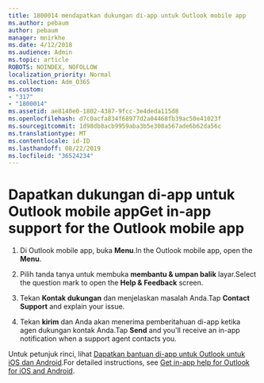 ```yaml
---
title: 1800014 mendapatkan dukungan di-app untuk Outlook mobile app
ms.author: pebaum
author: pebaum
manager: mnirkhe
ms.date: 4/12/2018
ms.audience: Admin
ms.topic: article
ROBOTS: NOINDEX, NOFOLLOW
localization_priority: Normal
ms.collection: Adm_O365
ms.custom:
- "317"
- "1800014"
ms.assetid: ae8140e0-1802-4387-9fcc-3e4deda115d8
ms.openlocfilehash: d7c0acfa834f68977d2a04468fb39ac50e41023f
ms.sourcegitcommit: 1d98db8acb9959aba3b5e308a567ade6b62da56c
ms.translationtype: MT
ms.contentlocale: id-ID
ms.lasthandoff: 08/22/2019
ms.locfileid: "36524234"
---
```

# <a name="get-in-app-support-for-the-outlook-mobile-app"></a><span data-ttu-id="449c1-102">Dapatkan dukungan di-app untuk Outlook mobile app</span><span class="sxs-lookup"><span data-stu-id="449c1-102">Get in-app support for the Outlook mobile app</span></span>

1. <span data-ttu-id="449c1-103">Di Outlook mobile app, buka **Menu**.</span><span class="sxs-lookup"><span data-stu-id="449c1-103">In the Outlook mobile app, open the **Menu**.</span></span>

2. <span data-ttu-id="449c1-104">Pilih tanda tanya untuk membuka **membantu &amp; umpan balik** layar.</span><span class="sxs-lookup"><span data-stu-id="449c1-104">Select the question mark to open the **Help &amp; Feedback** screen.</span></span>

3. <span data-ttu-id="449c1-105">Tekan **Kontak dukungan** dan menjelaskan masalah Anda.</span><span class="sxs-lookup"><span data-stu-id="449c1-105">Tap **Contact Support** and explain your issue.</span></span>

4. <span data-ttu-id="449c1-106">Tekan **kirim** dan Anda akan menerima pemberitahuan di-app ketika agen dukungan kontak Anda.</span><span class="sxs-lookup"><span data-stu-id="449c1-106">Tap **Send** and you'll receive an in-app notification when a support agent contacts you.</span></span>

<span data-ttu-id="449c1-107">Untuk petunjuk rinci, lihat [Dapatkan bantuan di-app untuk Outlook untuk iOS dan Android](https://support.office.com/article/218a22d1-9fa5-4889-b689-de1c63493243.aspx#ID0EAABAAA=Contact_Support).</span><span class="sxs-lookup"><span data-stu-id="449c1-107">For detailed instructions, see [Get in-app help for Outlook for iOS and Android](https://support.office.com/article/218a22d1-9fa5-4889-b689-de1c63493243.aspx#ID0EAABAAA=Contact_Support).</span></span>
